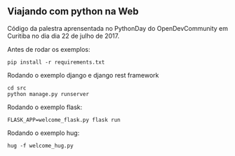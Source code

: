 Viajando com python na Web
--------------------------

Código da palestra aprensentada no PythonDay do OpenDevCommunity
em Curitiba no dia dia 22 de julho de 2017.

Antes de rodar os exemplos:
```
pip install -r requirements.txt
```

Rodando o exemplo django e django rest framework
```
cd src
python manage.py runserver
```

Rodando o exemplo flask:
```
FLASK_APP=welcome_flask.py flask run
```

Rodando o exemplo hug:
```
hug -f welcome_hug.py
```
